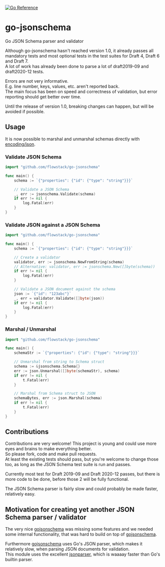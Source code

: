 [![Go Reference](https://pkg.go.dev/badge/github.com/flowstack/go-jsonschema.svg)](https://pkg.go.dev/github.com/flowstack/go-jsonschema)

# go-jsonschema
Go JSON Schema parser and validator

Although go-jsonschema hasn't reached version 1.0, it already passes all mandatory tests and most optional tests in the test suites for Draft 4, Draft 6 and Draft 7.  
A lot of work has already been done to parse a lot of draft2019-09 and draft2020-12 tests.

Errors are not very informative.  
E.g. line number, keys, values, etc. aren't reported back.  
The main focus has been on speed and correctness of validation, but error reporting should get better over time.

Until the release of version 1.0, breaking changes can happen, but will be avoided if possible.

## Usage

It is now possible to marshal and unmarshal schemas directly with [encoding/json](https://pkg.go.dev/encoding/json).  


### Validate JSON Schema
```go
import "github.com/flowstack/go-jsonschema"

func main() {
    schema := `{"properties": {"id": {"type": "string"}}}`

    // Validate a JSON Schema
    _, err := jsonschema.Validate(schema)
    if err != nil {
        log.Fatal(err)
    }
}
```

### Validate JSON against a JSON Schema
```go
import "github.com/flowstack/go-jsonschema"

func main() {
    schema := `{"properties": {"id": {"type": "string"}}}`

    // Create a validator
    validator, err := jsonschema.NewFromString(schema)
    // Alternative: validator, err := jsonschema.New([]byte(schema))
    if err != nil {
        log.Fatal(err)
    }

    // Validate a JSON document against the schema
    json := `{"id": "123abc"}`
    _, err = validator.Validate([]byte(json))
    if err != nil {
        log.Fatal(err)
    }
}
```

### Marshal / Unmarshal
```go
import "github.com/flowstack/go-jsonschema"

func main() {
    schemaStr := `{"properties": {"id": {"type": "string"}}}`

    // Unmarshal from string to Schema struct
	schema := &jsonschema.Schema{}
	err := json.Unmarshal([]byte(schemaStr), schema)
	if err != nil {
		t.Fatal(err)
	}

    // Marshal from Schema struct to JSON
	schemaBytes, err := json.Marshal(schema)
	if err != nil {
		t.Fatal(err)
	}
}
```

## Contributions
Contributions are very welcome! This project is young and could use more eyes and brains to make everything better.  
So please fork, code and make pull requests.  
At least the existing tests should pass, but you're welcome to change those too, as long as the JSON Schema test suite is run and passes.

Currently most test for Draft 2019-09 and Draft 2020-12 passes, but there is more code to be done, before those 2 will be fully functional.

The JSON Schema parser is fairly slow and could probably be made faster, relatively easy.


## Motivation for creating yet another JSON Schema parser / validator
The very nice [gojsonschema](http://github.com/xeipuuv/gojsonschema) was missing some features and we needed some internal functionality, that was hard to build on top of [gojsonschema](http://github.com/xeipuuv/gojsonschema).

Furthermore [gojsonschema](http://github.com/xeipuuv/gojsonschema) uses Go's JSON parser, which makes it relatively slow, when parsing JSON documents for validation.  
This module uses the excellent [jsonparser](https://github.com/buger/jsonparser), which is waaaay faster than Go's builtin parser.

